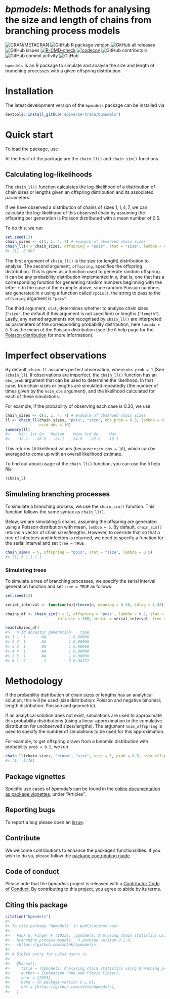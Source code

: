 
# *bpmodels*: Methods for analysing the size and length of chains from branching process models

<!-- badges: start -->

![CRAN/METACRAN](https://img.shields.io/cran/v/bpmodels) ![GitHub R
package
version](https://img.shields.io/github/r-package/v/epiverse-trace/bpmodels)
![GitHub all
releases](https://img.shields.io/github/downloads/epiverse-trace/bpmodels/total?style=flat)
![GitHub
issues](https://img.shields.io/github/issues/epiverse-trace/bpmodels)
[![R-CMD-check](https://github.com/epiverse-trace/bpmodels/actions/workflows/R-CMD-check.yaml/badge.svg)](https://github.com/epiverse-trace/bpmodels/actions/workflows/R-CMD-check.yaml)
[![codecov](https://codecov.io/github/epiverse-trace/bpmodels/branch/main/graphs/badge.svg)](https://codecov.io/github/epiverse-trace/bpmodels)
![GitHub
contributors](https://img.shields.io/github/contributors/epiverse-trace/bpmodels)
![GitHub commit
activity](https://img.shields.io/github/commit-activity/m/epiverse-trace/bpmodels)
![GitHub](https://img.shields.io/github/license/epiverse-trace/bpmodels)
<!-- badges: end -->

`bpmodels` is an R package to simulate and analyse the size and length
of branching processes with a given offspring distribution.

# Installation

The latest development version of the `bpmodels` package can be
installed via

``` r
devtools::install_github('epiverse-trace/bpmodels')
```

# Quick start

To load the package, use

At the heart of the package are the `chain_ll()` and `chain_sim()`
functions.

## Calculating log-likelihoods

The `chain_ll()` function calculates the log-likelihood of a
distribution of chain sizes or lengths given an offspring distribution
and its associated parameters.

If we have observed a distribution of chains of sizes $1, 1, 4, 7$, we
can calculate the log-likelihood of this observed chain by assuming the
offspring per generation is Poisson distributed with a mean number of
$0.5$.

To do this, we run

``` r
set.seed(13)
chain_sizes <- c(1, 1, 4, 7) # example of observed chain sizes
chain_ll(x = chain_sizes, offspring = "pois", stat = "size", lambda = 0.5)
#> [1] -8.607
```

The first argument of `chain_ll()` is the size (or length) distribution
to analyse. The second argument, `offspring`, specifies the offspring
distribution. This is given as a function used to generate random
offspring. It can be any probability distribution implemented in `R`,
that is, one that has a corresponding function for generating random
numbers beginning with the letter `r`. In the case of the example above,
since random Poisson numbers are generated in `R` using a function
called `rpois()`, the string to pass to the `offspring` argument is
`"pois"`.

The third argument, `stat`, determines whether to analyse chain sizes
(`"size"`, the default if this argument is not specified) or lengths
(`"length"`). Lastly, any named arguments not recognised by `chain_ll()`
are interpreted as parameters of the corresponding probability
distribution, here `lambda = 0.5` as the mean of the Poisson
distribution (see the `R` help page for the [Poisson
distribution](https://stat.ethz.ch/R-manual/R-devel/library/stats/html/Poisson.html)
for more information).

# Imperfect observations

By default, `chain_ll` assumes perfect observation, where `obs_prob = 1`
(See `?chain_ll`). If observations are imperfect, the `chain_ll()`
function has an `obs_prob` argument that can be used to determine the
likelihood. In that case, true chain sizes or lengths are simulated
repeatedly (the number of times given by the `nsim_obs` argument), and
the likelihood calculated for each of these simulations.

For example, if the probability of observing each case is $0.30$, we use

``` r
chain_sizes <- c(1, 1, 4, 7) # example of observed chain sizes
ll <- chain_ll(chain_sizes, "pois", "size", obs_prob = 0.3, lambda = 0.5, 
               nsim_obs = 10)
summary(ll)
#>    Min. 1st Qu.  Median    Mean 3rd Qu.    Max. 
#>   -32.1   -26.5   -24.1   -24.9   -22.5   -19.1
```

This returns `10` likelihood values (because `nsim_obs = 10`), which can
be averaged to come up with an overall likelihood estimate.

To find out about usage of the `chain_ll()` function, you can use the
`R` help file

``` r
?chain_ll
```

## Simulating branching processes

To simulate a branching process, we use the `chain_sim()` function. This
function follows the same syntax as `chain_ll()`.

Below, we are simulating $5$ chains, assuming the offspring are
generated using a Poisson distribution with mean, `lambda = 5`. By
default, `chain_sim()` returns a vector of chain sizes/lengths. However,
to override that so that a tree of infectees and infectors is returned,
we need to specify a function for the serial interval and set
`tree = TRUE`

``` r
chain_sim(n = 5, offspring = "pois", stat = "size", lambda = 0.5)
#> [1] 5 1 1 1 1
```

### Simulating trees

To simulate a tree of branching processes, we specify the serial
interval generation function and set `tree = TRUE` as follows:

``` r
set.seed(13)

serial_interval <- function(n){rlnorm(n, meanlog = 0.58, sdlog = 1.58)}

chains_df <- chain_sim(n = 5, offspring = 'pois', lambda = 0.5, stat = 'length', 
                       infinite = 100, serial = serial_interval, tree = TRUE)

head(chains_df)
#>   n id ancestor generation    time
#> 1 1  1       NA          1 0.00000
#> 2 2  1       NA          1 0.00000
#> 3 3  1       NA          1 0.00000
#> 4 4  1       NA          1 0.00000
#> 5 5  1       NA          1 0.00000
#> 6 1  2        1          2 0.04772
```

# Methodology

If the probability distribution of chain sizes or lengths has an
analytical solution, this will be used (size distribution: Poisson and
negative binomial; length distribution: Poisson and geometric).

If an analytical solution does not exist, simulations are used to
approximate this probability distributions (using a linear approximation
to the cumulative distribution for unobserved sizes/lengths). The
argument `nsim_offspring` is used to specify the number of simulations
to be used for this approximation.

For example, to get offspring drawn from a binomial distribution with
probability `prob = 0.5`, we run

``` r
chain_ll(chain_sizes, "binom", "size", size = 1, prob = 0.5, nsim_offspring = 100)
#> [1] -8.761
```

## Package vignettes

Specific use cases of *bpmodels* can be found in the [online
documentation as package
vignettes](https://epiverse-trace.github.io/bpmodels/), under
“Articles”.

## Reporting bugs

To report a bug please open an
[issue](https://github.com/epiverse-trace/bpmodels/issues/new/choose).

## Contribute

We welcome contributions to enhance the package’s functionalities. If
you wish to do so, please follow the [package contributing
guide](https://github.com/epiverse-trace/.github/blob/main/CONTRIBUTING.md).

## Code of conduct

Please note that the *bpmodels* project is released with a [Contributor
Code of
Conduct](https://github.com/epiverse-trace/.github/blob/main/CODE_OF_CONDUCT.md).
By contributing to this project, you agree to abide by its terms.

## Citing this package

``` r
citation("bpmodels")
#> 
#> To cite package 'bpmodels' in publications use:
#> 
#>   Funk S, Finger F (2023). _bpmodels: Analysing chain statistics using
#>   branching process models_. R package version 0.1.0,
#>   <https://github.com/sbfnk/bpmodels>.
#> 
#> A BibTeX entry for LaTeX users is
#> 
#>   @Manual{,
#>     title = {bpmodels: Analysing chain statistics using branching process models},
#>     author = {Sebastian Funk and Flavio Finger},
#>     year = {2023},
#>     note = {R package version 0.1.0},
#>     url = {https://github.com/sbfnk/bpmodels},
#>   }
```
